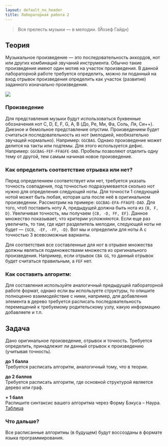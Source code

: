 ```yaml
---
layout: default_no_header
title: Лабораторная работа 2
---
```


> Вся прелесть музыки — в мелодии. (Йозеф Гайдн)

## Теория

Музыкальное произведение — это последовательность аккордов, нот или других комбинаций звучаний инструмента. Обычно такие произведения имеют один мотив на участок произведения. В данной лабораторной работе требуется определить, можно ли поданный на вход отрывок произведения определить как участок (развитие) заданного изначально произведения.

<img src="{{site.baseurl}}/resources/ifmsh/lab-2/01_music_notes.png"/>

### Произведение

Для представления музыки будут использоваться буквенные обозначения нот C, D, E, F, G, A, B (До, Ре, Ми, Фа, Соль, Ля, Си++). Диезное и бемольное представление опустим. Произведением будет считаться последовательность из нот (мелодией, необязательно звучащей нормально). Например: `GGCBAG`. Однако произведение может делится на такты или подтемы. Для этого используется дефис. Например: `GGCBAG-FEF-FFAGFE-DAD`. Пробелы позволяют отделить одну тему от другой, тем самым начиная новое произведение.

### Как определить соответствие отрывка или нет?

Перед определением соответствует или нет, требуется указать точность совпадения, под точностью подразумевается сколько нот нужно для определения следующей ноты. Для точности 1 следующей нотой может быть любая, которая шла после неё в оригинальном произведении. Рассмотрим на примере: `GGCBAG-EFА-FFAGFE-DAD`. Для того, чтоб поставить ноту А, предыдущей должна быть нота из `{B, F, D}`. Увеличивая точность, мы получаем `{CB, -D, FF, EF}`. Данное множество показывает, что критерии усложняются. Если еще раз увеличить, то там, где идет разделитель мелодии, следующей ноты не будет — `{GCB, -EF, -FF, -D}`. Вот мы и определили для ноты А с точностью 3 всевозможные варианты.

Для соответствия все составленные для нот в отрывке множества должны являться подмножествами множеств из оригинального произведения. Например, если отрывок `CBA GG`, то данный отрывок будет считаться правильным, а `FEF` нет.

### Как составить алгоритм:

Для составления используйте аналогичный предыдущей лабораторной работе формат, однако если вы используете структуры, то опишите полноценно взаимодействие с ними, например, для добавления элемента в дерево требуется расписать последовательность перемещений к требуемому родительскому узлу, какую информацию добавляете и т.п.

## Задача

Дано оригинальное произведение, отрывок и точность. Требуется определить, принадлежит ли данный отрывок к произведению (учитывая точность).

**до 1 балла**  
Требуется расписать алгоритм, аналогичный тому, что в теории.

**до 2 баллов**  
Требуется расписать алгоритм, где основной структурой является дерево или граф.

**+ 1 балл**  
Распишите синтаксис вашего алгоритма через Форму Бэкуса – Наура. 
<a class="btn-download btn-inline" href="{{site.baseurl}}/resources/ifmsh/lab-2/02_lab_2.xlsx">Таблица</a>

### Что дальше?

Все расписанные алгоритмы (в будущем) будут воссозданы в формате языка программирования.
